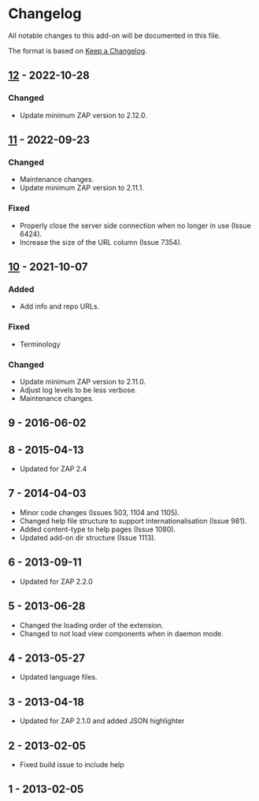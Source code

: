 # Changelog
All notable changes to this add-on will be documented in this file.

The format is based on [Keep a Changelog](https://keepachangelog.com/en/1.0.0/).

## [12] - 2022-10-28
### Changed
- Update minimum ZAP version to 2.12.0.

## [11] - 2022-09-23
### Changed
- Maintenance changes.
- Update minimum ZAP version to 2.11.1.

### Fixed
 - Properly close the server side connection when no longer in use (Issue 6424).
- Increase the size of the URL column (Issue 7354).

## [10] - 2021-10-07
### Added
- Add info and repo URLs.

### Fixed
 - Terminology

### Changed
- Update minimum ZAP version to 2.11.0.
- Adjust log levels to be less verbose.
- Maintenance changes.

## 9 - 2016-06-02



## 8 - 2015-04-13

- Updated for ZAP 2.4

## 7 - 2014-04-03

- Minor code changes (Issues 503, 1104 and 1105).
- Changed help file structure to support internationalisation (Issue 981).
- Added content-type to help pages (Issue 1080).
- Updated add-on dir structure (Issue 1113).

## 6 - 2013-09-11

- Updated for ZAP 2.2.0

## 5 - 2013-06-28

- Changed the loading order of the extension.
- Changed to not load view components when in daemon mode.

## 4 - 2013-05-27

- Updated language files.

## 3 - 2013-04-18

- Updated for ZAP 2.1.0 and added JSON highlighter

## 2 - 2013-02-05

- Fixed build issue to include help

## 1 - 2013-02-05



[12]: https://github.com/zaproxy/zap-extensions/releases/sse-v12
[11]: https://github.com/zaproxy/zap-extensions/releases/sse-v11
[10]: https://github.com/zaproxy/zap-extensions/releases/sse-v10
